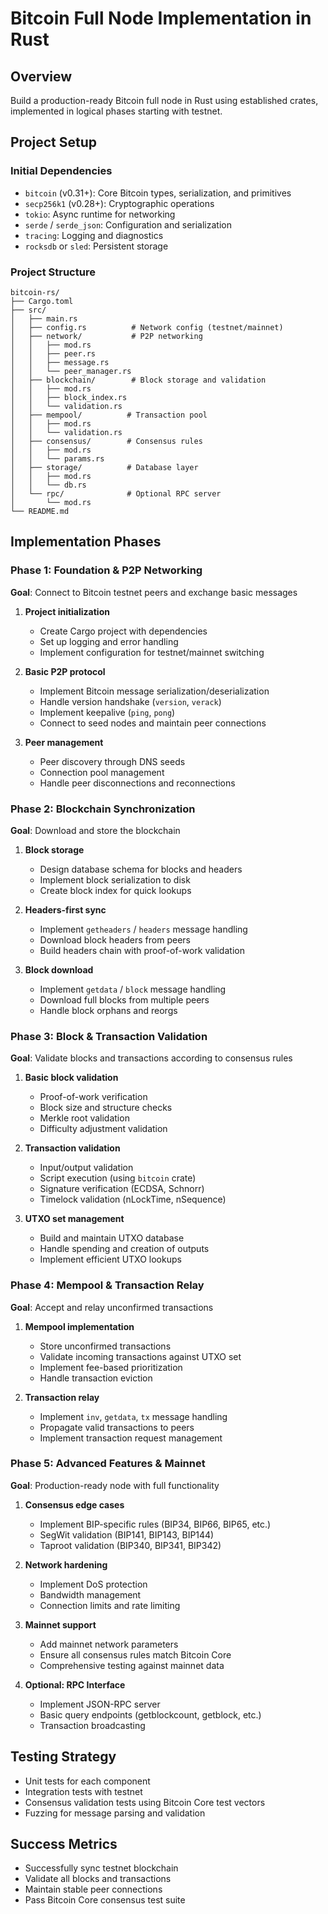 # Bitcoin Full Node Implementation in Rust

## Overview

Build a production-ready Bitcoin full node in Rust using established crates, implemented in logical phases starting with testnet.

## Project Setup

### Initial Dependencies

- `bitcoin` (v0.31+): Core Bitcoin types, serialization, and primitives
- `secp256k1` (v0.28+): Cryptographic operations
- `tokio`: Async runtime for networking
- `serde` / `serde_json`: Configuration and serialization
- `tracing`: Logging and diagnostics
- `rocksdb` or `sled`: Persistent storage

### Project Structure

```
bitcoin-rs/
├── Cargo.toml
├── src/
│   ├── main.rs
│   ├── config.rs          # Network config (testnet/mainnet)
│   ├── network/           # P2P networking
│   │   ├── mod.rs
│   │   ├── peer.rs
│   │   ├── message.rs
│   │   └── peer_manager.rs
│   ├── blockchain/        # Block storage and validation
│   │   ├── mod.rs
│   │   ├── block_index.rs
│   │   └── validation.rs
│   ├── mempool/          # Transaction pool
│   │   ├── mod.rs
│   │   └── validation.rs
│   ├── consensus/        # Consensus rules
│   │   ├── mod.rs
│   │   └── params.rs
│   ├── storage/          # Database layer
│   │   ├── mod.rs
│   │   └── db.rs
│   └── rpc/              # Optional RPC server
│       └── mod.rs
└── README.md
```

## Implementation Phases

### Phase 1: Foundation & P2P Networking

**Goal**: Connect to Bitcoin testnet peers and exchange basic messages

1. **Project initialization**

   - Create Cargo project with dependencies
   - Set up logging and error handling
   - Implement configuration for testnet/mainnet switching

2. **Basic P2P protocol**

   - Implement Bitcoin message serialization/deserialization
   - Handle version handshake (`version`, `verack`)
   - Implement keepalive (`ping`, `pong`)
   - Connect to seed nodes and maintain peer connections

3. **Peer management**

   - Peer discovery through DNS seeds
   - Connection pool management
   - Handle peer disconnections and reconnections

### Phase 2: Blockchain Synchronization

**Goal**: Download and store the blockchain

1. **Block storage**

   - Design database schema for blocks and headers
   - Implement block serialization to disk
   - Create block index for quick lookups

2. **Headers-first sync**

   - Implement `getheaders` / `headers` message handling
   - Download block headers from peers
   - Build headers chain with proof-of-work validation

3. **Block download**

   - Implement `getdata` / `block` message handling
   - Download full blocks from multiple peers
   - Handle block orphans and reorgs

### Phase 3: Block & Transaction Validation

**Goal**: Validate blocks and transactions according to consensus rules

1. **Basic block validation**

   - Proof-of-work verification
   - Block size and structure checks
   - Merkle root validation
   - Difficulty adjustment validation

2. **Transaction validation**

   - Input/output validation
   - Script execution (using `bitcoin` crate)
   - Signature verification (ECDSA, Schnorr)
   - Timelock validation (nLockTime, nSequence)

3. **UTXO set management**

   - Build and maintain UTXO database
   - Handle spending and creation of outputs
   - Implement efficient UTXO lookups

### Phase 4: Mempool & Transaction Relay

**Goal**: Accept and relay unconfirmed transactions

1. **Mempool implementation**

   - Store unconfirmed transactions
   - Validate incoming transactions against UTXO set
   - Implement fee-based prioritization
   - Handle transaction eviction

2. **Transaction relay**

   - Implement `inv`, `getdata`, `tx` message handling
   - Propagate valid transactions to peers
   - Implement transaction request management

### Phase 5: Advanced Features & Mainnet

**Goal**: Production-ready node with full functionality

1. **Consensus edge cases**

   - Implement BIP-specific rules (BIP34, BIP66, BIP65, etc.)
   - SegWit validation (BIP141, BIP143, BIP144)
   - Taproot validation (BIP340, BIP341, BIP342)

2. **Network hardening**

   - Implement DoS protection
   - Bandwidth management
   - Connection limits and rate limiting

3. **Mainnet support**

   - Add mainnet network parameters
   - Ensure all consensus rules match Bitcoin Core
   - Comprehensive testing against mainnet data

4. **Optional: RPC Interface**

   - Implement JSON-RPC server
   - Basic query endpoints (getblockcount, getblock, etc.)
   - Transaction broadcasting

## Testing Strategy

- Unit tests for each component
- Integration tests with testnet
- Consensus validation tests using Bitcoin Core test vectors
- Fuzzing for message parsing and validation

## Success Metrics

- Successfully sync testnet blockchain
- Validate all blocks and transactions
- Maintain stable peer connections
- Pass Bitcoin Core consensus test suite
